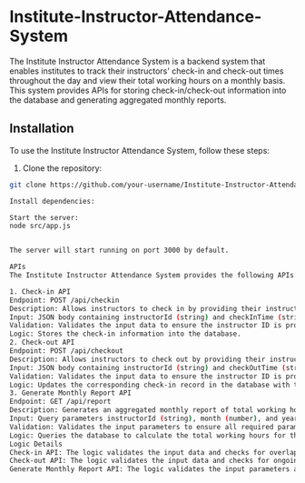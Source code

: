 # Institute-Instructor-Attendance-System

The Institute Instructor Attendance System is a backend system that enables institutes to track their instructors' check-in and check-out times throughout the day and view their total working hours on a monthly basis. This system provides APIs for storing check-in/check-out information into the database and generating aggregated monthly reports.

## Installation

To use the Institute Instructor Attendance System, follow these steps:

1. Clone the repository:

```bash
git clone https://github.com/your-username/Institute-Instructor-Attendance-System.git

Install dependencies:

Start the server:
node src/app.js


The server will start running on port 3000 by default.

APIs
The Institute Instructor Attendance System provides the following APIs:

1. Check-in API
Endpoint: POST /api/checkin
Description: Allows instructors to check in by providing their instructor ID and check-in time.
Input: JSON body containing instructorId (string) and checkInTime (string in ISO 8601 format).
Validation: Validates the input data to ensure the instructor ID is provided and the check-in time is in a valid format. Additionally, it checks for overlaps to prevent multiple check-ins without corresponding check-outs.
Logic: Stores the check-in information into the database.
2. Check-out API
Endpoint: POST /api/checkout
Description: Allows instructors to check out by providing their instructor ID and check-out time.
Input: JSON body containing instructorId (string) and checkOutTime (string in ISO 8601 format).
Validation: Validates the input data to ensure the instructor ID is provided and the check-out time is in a valid format. Additionally, it checks for ongoing sessions to prevent check-outs without corresponding check-ins.
Logic: Updates the corresponding check-in record in the database with the check-out time.
3. Generate Monthly Report API
Endpoint: GET /api/report
Description: Generates an aggregated monthly report of total working hours for a given instructor in a specific month and year.
Input: Query parameters instructorId (string), month (number), and year (number).
Validation: Validates the input parameters to ensure all required parameters are provided and in the correct format.
Logic: Queries the database to calculate the total working hours for the specified instructor within the specified month and year. Returns the total working hours in hours.
Logic Details
Check-in API: The logic validates the input data and checks for overlaps to ensure data integrity. It stores the check-in information into the database.
Check-out API: The logic validates the input data and checks for ongoing sessions to ensure consistency. It updates the corresponding check-in record with the check-out time.
Generate Monthly Report API: The logic validates the input parameters and queries the database to calculate the total working hours for the specified instructor within the specified month and year. It returns the total working hours in hours.